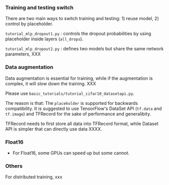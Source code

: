 ### Training and testing switch

There are two main ways to switch training and testing: 1) reuse model, 2) control by placeholder.

`tutorial_mlp_dropout1.py` : controls the dropout probabilities by using placeholder inside layers (`all_drops`).

`tutorial_mlp_dropout2.py` : defines two models but share the same network parameters, XXX

### Data augmentation

Data augmentation is essential for training, while if the augmentation is complex, it will slow down the training. XXX

Please use `basic_tutorials/tutorial_cifar10_datasetapi.py`.

The reason is that: The `placeholder` is supported for backwards compatibility. It is suggested to use TensorFlow's DataSet API (`tf.data` and `tf.image`) and TFRecord for the sake of performance and generalibity.


TFRecord needs to first store all data into TFRecord format, while Dataset API is simpler that can directly use data XXXX.

### Float16
- For Float16, some GPUs can speed up but some cannot.

### Others

For distributed training, xxx
